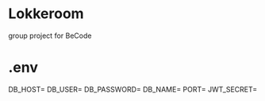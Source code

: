 # Lokkeroom
group project for BeCode

# .env
DB_HOST=
DB_USER=
DB_PASSWORD=
DB_NAME=
PORT=
JWT_SECRET= 